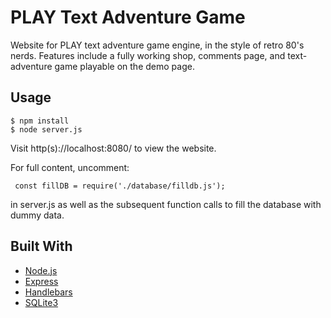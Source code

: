 # PLAY Text Adventure Game

Website for PLAY text adventure game engine, in the style of retro 80's nerds. Features include a fully working shop, comments page, and text-adventure game playable on the demo page.

## Usage 
    $ npm install
    $ node server.js 
   
Visit http(s)://localhost:8080/ to view the website.
   
For full content, uncomment:
       
     const fillDB = require('./database/filldb.js');
     
in server.js as well as the subsequent function calls to fill the database with dummy data.

## Built With 
- [Node.js](https://github.com/nodejs)
- [Express](https://github.com/expressjs/express)
- [Handlebars](https://github.com/handlebars-lang)
- [SQLite3](https://www.sqlite.org/index.html)

